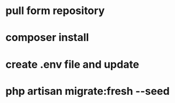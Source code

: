 # pull form repository
# composer install
# create .env file and update
# php artisan migrate:fresh --seed

